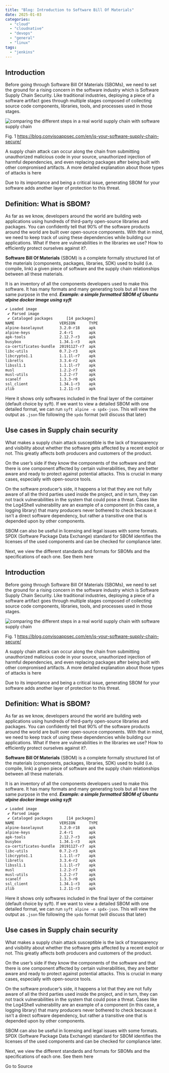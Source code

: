 ```yaml
---
title: "Blog: Introduction to Software Bill Of Materials"
date: 2025-01-03
categories: 
  - "cloud"
  - "cloudnative"
  - "devops"
  - "general"
  - "linux"
tags: 
  - "jenkins"
---
```


## Introduction

Before going through Software Bill Of Materials (SBOMs), we need to set the ground for a rising concern in the software industry which is Software Supply Chain Security. Like traditional industries, deploying a piece of a software artifact goes through multiple stages composed of collecting source code components, libraries, tools, and processes used in those stages.

![comparing the different steps in a real world supply chain with software supply chain](https://jenkins-x.io/images/sbom-guide/supply-chain.png)

Fig. 1 https://blog.convisoappsec.com/en/is-your-software-supply-chain-secure/

A supply chain attack can occur along the chain from submitting unauthorized malicious code in your source, unauthorized injection of harmful dependencies, and even replacing packages after being built with other compromised artifacts. A more detailed explanation about those types of attacks is here

Due to its importance and being a critical issue, generating SBOM for your software adds another layer of protection to this threat.

## Definition: What is SBOM?

As far as we know, developers around the world are building web applications using hundreds of third-party open-source libraries and packages. You can confidently tell that 90% of the software products around the world are built over open-source components. With that in mind, we need to keep track of using these dependencies while building our applications. What if there are vulnerabilities in the libraries we use? How to efficiently protect ourselves against it?.

**Software Bill Of Materials** (SBOM) is a complete formally structured list of the materials (components, packages, libraries, SDK) used to build (i.e. compile, link) a given piece of software and the supply chain relationships between all these materials.

It is an inventory of all the components developers used to make this software. It has many formats and many generating tools but all have the same purpose in the end. _**Example: a simple formatted SBOM of Ubuntu alpine docker image using syft**_

```bash
✔ Loaded image  
 ✔ Parsed image  
 ✔ Cataloged packages      [14 packages]
NAME                    VERSION      TYPE 
alpine-baselayout       3.2.0-r18    apk   
alpine-keys             2.4-r1       apk   
apk-tools               2.12.7-r3    apk   
busybox                 1.34.1-r3    apk   
ca-certificates-bundle  20191127-r7  apk   
libc-utils              0.7.2-r3     apk   
libcrypto1.1            1.1.1l-r7    apk   
libretls                3.3.4-r2     apk   
libssl1.1               1.1.1l-r7    apk   
musl                    1.2.2-r7     apk   
musl-utils              1.2.2-r7     apk   
scanelf                 1.3.3-r0     apk   
ssl_client              1.34.1-r3    apk   
zlib                    1.2.11-r3    apk
```

Here it shows only softwares included in the final layer of the container (default choice by syft). If we want to view a detailed SBOM with one detailed format, we can run `syft alpine -o spdx-json`. This will view the output as `.json` file following the `spdx` format (will discuss that later)

## Use cases in Supply chain security

What makes a supply chain attack susceptible is the lack of transparency and visibility about whether the software gets affected by a recent exploit or not. This greatly affects both producers and customers of the product.

On the user’s side if they know the components of the software and that there is one component affected by certain vulnerabilities, they are better aware and ready to protect against potential attacks. This is crucial in many cases, especially with open-source tools.

On the software producer’s side, it happens a lot that they are not fully aware of all the third parties used inside the project, and in turn, they can not track vulnerabilities in the system that could pose a threat. Cases like the Log4Shell vulnerability are an example of a component (in this case, a logging library) that many producers never bothered to check because it isn’t a direct software dependency, but rather a transitive one that is depended upon by other components.

SBOM can also be useful in licensing and legal issues with some formats. SPDX (Software Package Data Exchange) standard for SBOM identifies the licenses of the used components and can be checked for compliance later.

Next, we view the different standards and formats for SBOMs and the specifications of each one. See them here

## Introduction

Before going through Software Bill Of Materials (SBOMs), we need to set the ground for a rising concern in the software industry which is Software Supply Chain Security. Like traditional industries, deploying a piece of a software artifact goes through multiple stages composed of collecting source code components, libraries, tools, and processes used in those stages.

![comparing the different steps in a real world supply chain with software supply chain](https://jenkins-x.io/images/sbom-guide/supply-chain.png)

Fig. 1 https://blog.convisoappsec.com/en/is-your-software-supply-chain-secure/

A supply chain attack can occur along the chain from submitting unauthorized malicious code in your source, unauthorized injection of harmful dependencies, and even replacing packages after being built with other compromised artifacts. A more detailed explanation about those types of attacks is here

Due to its importance and being a critical issue, generating SBOM for your software adds another layer of protection to this threat.

## Definition: What is SBOM?

As far as we know, developers around the world are building web applications using hundreds of third-party open-source libraries and packages. You can confidently tell that 90% of the software products around the world are built over open-source components. With that in mind, we need to keep track of using these dependencies while building our applications. What if there are vulnerabilities in the libraries we use? How to efficiently protect ourselves against it?.

**Software Bill Of Materials** (SBOM) is a complete formally structured list of the materials (components, packages, libraries, SDK) used to build (i.e. compile, link) a given piece of software and the supply chain relationships between all these materials.

It is an inventory of all the components developers used to make this software. It has many formats and many generating tools but all have the same purpose in the end. _**Example: a simple formatted SBOM of Ubuntu alpine docker image using syft**_

```bash
✔ Loaded image  
 ✔ Parsed image  
 ✔ Cataloged packages      [14 packages]
NAME                    VERSION      TYPE 
alpine-baselayout       3.2.0-r18    apk   
alpine-keys             2.4-r1       apk   
apk-tools               2.12.7-r3    apk   
busybox                 1.34.1-r3    apk   
ca-certificates-bundle  20191127-r7  apk   
libc-utils              0.7.2-r3     apk   
libcrypto1.1            1.1.1l-r7    apk   
libretls                3.3.4-r2     apk   
libssl1.1               1.1.1l-r7    apk   
musl                    1.2.2-r7     apk   
musl-utils              1.2.2-r7     apk   
scanelf                 1.3.3-r0     apk   
ssl_client              1.34.1-r3    apk   
zlib                    1.2.11-r3    apk
```

Here it shows only softwares included in the final layer of the container (default choice by syft). If we want to view a detailed SBOM with one detailed format, we can run `syft alpine -o spdx-json`. This will view the output as `.json` file following the `spdx` format (will discuss that later)

## Use cases in Supply chain security

What makes a supply chain attack susceptible is the lack of transparency and visibility about whether the software gets affected by a recent exploit or not. This greatly affects both producers and customers of the product.

On the user’s side if they know the components of the software and that there is one component affected by certain vulnerabilities, they are better aware and ready to protect against potential attacks. This is crucial in many cases, especially with open-source tools.

On the software producer’s side, it happens a lot that they are not fully aware of all the third parties used inside the project, and in turn, they can not track vulnerabilities in the system that could pose a threat. Cases like the Log4Shell vulnerability are an example of a component (in this case, a logging library) that many producers never bothered to check because it isn’t a direct software dependency, but rather a transitive one that is depended upon by other components.

SBOM can also be useful in licensing and legal issues with some formats. SPDX (Software Package Data Exchange) standard for SBOM identifies the licenses of the used components and can be checked for compliance later.

Next, we view the different standards and formats for SBOMs and the specifications of each one. See them here

Go to Source
